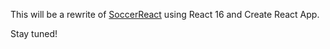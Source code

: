 This will be a rewrite of [SoccerReact](https://github.com/holgergp/soccerReact) using React 16 and Create React App.

Stay tuned!